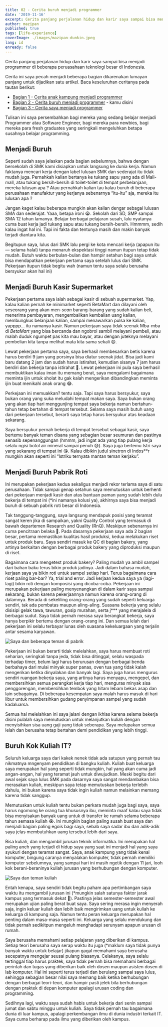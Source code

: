 ```yaml
---
title: 02 - Cerita buruh menjadi programmer
date: '2019-11-16'
excerpt: Cerita panjang perjalanan hidup dan karir saya sampai bisa menjadi programmer di beberapa peruasahaan teknologi besar di Indonesia
author: mazipan
published: true
tags: [life-experience]
coverImage: ./images/mazipan-dunkin.jpeg
lang: id
enready: false
---
```


Cerita panjang perjalanan hidup dan karir saya sampai bisa menjadi programmer di beberapa peruasahaan teknologi besar di Indonesia.

Cerita ini saya pecah menjadi beberapa bagian dikarenakan lumayan panjang untuk dijadikan satu artikel. Baca keseluruhan ceritanya pada tautan berikut:

- [Bagian 1 - Cerita anak kampung menjadi programmer](/cerita-anak-kampung-menjadi-programmer)
- [Bagian 2 - Cerita buruh menjadi programmer](/cerita-buruh-menjadi-programmer) - kamu disini
- [Bagian 3 - Cerita saya menjadi programmer](/cerita-saya-menjadi-programmer)

Tulisan ini saya persembahkan bagi mereka yang sedang belajar menjadi Programmer atau Software Engineer, bagi mereka para newbies, bagi mereka para fresh graduates yang seringkali mengeluhkan betapa susahnya belajar programming.

## Menjadi Buruh

Seperti sudah saya jelaskan pada bagian sebelumnya, bahwa dengan bersekolah di SMK kami disiapkan untuk langsung ke dunia kerja. Namun faktanya mencari kerja dengan label lulusan SMK dan sederajat itu tidak mudah juga. Pernahkah kalian bertanya ke tukang sapu yang ada di Mall-mall, atau tukang bersih-bersih di toilet-toilet di tempat perbelanjaan, mereka lulusan apa ? Atau pernahkah kalian tau kalau buruh di beberapa perusahaan manufaktur yang kerjanya sebenarnya “itu-itu” aja, mereka itu lulusan apa ?

Jangan kaget kalau beberapa mungkin akan kalian dengar sebagai lulusan SMA dan sederajat. Yaaa, betapa ironi 😭. Sekolah dari SD, SMP sampai SMA 12 tahun lamanya. Belajar berbagai pelajaran susah, lalu nyatanya cuma buat kerja jadi tukang sapu atau tukang bersih-bersih. Hmmmm, sedih kalau ingat hal ini. Tapi ini fakta dan tentunya masih dan makin banyak terjadi diantara kita.

Begitupun saya, lulus dari SMK lalu pergi ke kota mencari kerja (apapun itu — selama halal) tanpa menaruh ekspektasi tinggi namun itupun tetap tidak mudah. Butuh waktu berbulan-bulan dan hampir setahun bagi saya untuk bisa mendapatkan pekerjaan pertama saya setelah lulus dari SMK. Pekerjaan itupun tidak begitu wah (namun tentu saya selalu berusaha bersyukur akan hal ini)

## Menjadi Buruh Kasir Supermarket

Pekerjaan pertama saya ialah sebagai kasir di sebuah supermarket. Yap, kalau kalian pernah ke minimarket seperti BetaMart dan dilayani oleh seseorang yang akan men-_scan_ barang-barang yang sudah kalian beli, menerima pembayaran, mengembalikan kembalian uang kalian, membungkus belanjaan kalian, sampai menawarkan pulsa ke kalian, yapppp… itu namanya kasir. Namun pekerjaan saya tidak seenak Mba-mba di _BetaMart_ yang bisa bercanda dan ngobrol sambil melayani pembeli, atau malah duduk ngumpet pas kita mau bayar, atau dengan juteknya melayani pembelian kita tanpa melihat mata kita sama sekali 😩.

Lewat pekerjaan pertama saya, saya berhasil membesarkan betis karena harus berdiri 9 jam yang porsinya bisa diatur seenak jidat. Bisa jadi kami baru datang 2 jam dan sudah harus istirahat, kemudian sisanya 7 jam harus berdiri dan bekerja tanpa istirahat 🤒. Lewat pekerjaan ini pula saya berhasil membuktikan kalau iman itu memang berat, saya mengalami bagaimana meminta ijin untuk sholat itu gak kalah mengerikan dibandingkan meminta ijin buat menikahi anak orang 😂.

Perkejaan ini memuakkan? tentu saja. Tapi saya harus bersyukur, saya bukan orang yang suka meludahi tempat makan saya. Saya bukan orang yang akan tiap hari menggunjing tempat saya bekerja namun bertahun-tahun tetap bertahan di tempat tersebut. Selama saya masih butuh uang dari pekerjaan tersebut, berarti saya tetap harus bersyukur atas keadaan sekarang.

Saya bersyukur pernah bekerja di tempat tersebut sebagai kasir, saya bertemu banyak teman disana yang sebagian besar seumuran dan pastinya senasib sepenanggungan (hmmm, jadi ingat ada yang tiap pulang kerja selalu ngisi botol air mineral sampai penuh 😅). Saya juga bertemu Istri saya yang sekarang di tempat ini 😘. Kalau dibikin judul sinetron di Indos\*\*r mungkin akan seperti ini “Istriku ternyata mantan teman kerjaku”.

## Menjadi Buruh Pabrik Roti

Ini merupakan pekerjaan kedua sekaligus menjadi rekor terlama saya di satu perusahaan. Tidak sampai genap setahun saya memutuskan untuk berhenti dari pekerjaan menjadi kasir dan atas bantuan paman yang sudah lebih dulu bekerja di tempat ini (\*ini namanya kolusi ya), akhirnya saya bisa menjadi buruh di sebuah pabrik roti besar di Indonesia.

Tak tanggung-tanggung, saya langsung mendapuk posisi yang teramat sangat keren jika di sampaikan, yakni Quality Control yang termasuk di bawah departemen Research and Quality (RnQ). Meskipun sebenarnya ini cuma pencitraan belaka 🤗. Pada dasarnya pekerjaan saya ada 2 bagian besar, pertama memastikan kualitas hasil produksi, kedua melakukan riset untuk produk baru. Saya sendiri masuk ke QC di bagian bakery, yang artinya berkaitan dengan berbagai produk bakery yang diproduksi maupun di riset.

Bagaimana cara mengetest produk bakery? Paling mudah ya ambil sampel dari bahan baku terus bikin produk jadinya. Jadi dalam bahasa mudah, kerjaan saya ya bikin roti untuk sampel setiap hari. Terus bagaimana cara riset paling bar-bar? Ya, trial and error. Jadi kerjaan kedua saya ya (lagi-lagi) bikin roti dengan komposisi yang dicoba-coba.
Pekerjaan ini merupakan pekerjaan paling menyenangkan di dalam karir saya sampai sekarang, bukan karena pekerjaannya namun karena orang-orang di dalamnya. Berada di sekeliling orang-orang yang sudah seperti keluarga sendiri, tak ada pembatas maupun aling-aling. Suasana bekerja yang selalu disisipi gelak tawa, tawuran, gosip murahan, serta j\*\*\* yang merajalela di berbagai sudut. Saya tidak pernah merasa saya berangkat bekerja, saya hanya berpikir bertemu dengan orang-orang ini. Dan semua lelah dari pekerjaan ini selalu terbayar lunas oleh suasana kekeluargaan yang terjalin antar sesama karyawan.

![Saya dan beberapa teman di pabrik](images/mazipan-dunkin.jpeg)

Pekerjaan ini bukan berarti tidak melelahkan, saya harus membuat roti seharian, seringkali tanpa jeda, tidak bisa ditinggal, selalu waspada terhadap timer, belum lagi harus berurusan dengan berbagai benda berbahaya dari mulai minyak super panas, oven tua yang tidak kalah mengerikan ketika dinyalakan dan banyak lagi. Saya juga harus mengurus sendiri ruangan bekerja saya, yang artinya harus menyapu, mengepel, dan membersihkan semua perangkat kerja tiap hari, menguras minyak sisa penggorengan, membersihkan tembok yang hitam lebam bekas asap dan lain sebagainya. Di beberapa kesempatan saya malah harus masuk di hari libur untuk membersihkan gudang penyimpanan sampel yang sudah kadaluarsa.

Semua hal melelahkan ini saya jalani dengan ikhlas karena selama bekerja disini pulalah saya memutuskan untuk melanjutkan kuliah dengan menyisihkan sisa uang gaji yang tidak seberapa. Saya melupakan semua lelah dan berusaha tetap bertahan demi pendidikan yang lebih tinggi.

## Buruh Kok Kuliah IT?

Seluruh keluarga saya dari kakek nenek tidak ada satupun yang pernah tau nikmatnya mngenyam pendidikan di bangku kuliah. Kuliah buat keluarga saya merupakan hal yang seperti tidak mungkin, hal yang akan cuma jadi angan-angan, hal yang teramat jauh untuk diwujudkan. Meski begitu dari awal sejak saya lulus SMK pada dasarnya saya sangat mendambakan bisa merasakan kuliah, meskipun saya tetap memutuskan bekerja terlebih dahulu, ini bukan karena saya tidak ingin kuliah namun melainkan memang karena tidak sanggup.

Memutuskan untuk kuliah tentu bukan perkara mudah juga bagi saya, saya harus ngomong ke orang tua khususnya ibu, meminta maaf kalau saya tidak bisa menyisakan banyak uang untuk di transfer ke rumah selama beberapa tahun semasa kuliah 😭. Ini mungkin bagian paling susah buat saya dan menjadi bagian paling egois bagi saya, sebab saya sadar ibu dan adik-adik saya jelas membutuhkan uang tersebut lebih dari saya.

Bisa kuliah, dan mengambil jurusan teknik informatika. Ini merupakan hal paling aneh yang terjadi di hidup saya yang saat ini menjadi hal yang saya syukuri dengan teramat sangat. Saya, anak kampung yang tidak kenal komputer, bingung caranya menyalakan komputer, tidak pernah memiliki komputer sebelumnya, yang sampai hari ini masih ngetik dengan 11 jari,
looh kok berani-beraninya kuliah jurusan yang berhubungan dengan komputer.

![Saya dan teman kuliah](images/mazipan-kuliah.jpeg)

Entah kenapa, saya sendiri tidak begitu paham apa pertimbangan saya waktu itu mengambil jurusan ini (\*mungkin salah satunya faktor jarak kampus yang termasuk dekat 🤔). Pastinya jelas semester-semester awal merupakan ujian paling berat buat saya. Saya sering merasa ingin menyerah saja, ingin keluar kuliah dan lebih baik mengirimkan uang untuk kuliah ke keluarga di kampung saja. Namun tentu peran keluarga merupakan hal penting dalam masa-masa seperti ini. Keluarga yang selalu mendukung dan tidak pernah sedikitpun mengeluh menghadapi serunyam apapun urusan di rumah.

Saya berusaha memahami setiap pelajaran yang diberikan di kampus. Setiap teori berusaha saya serap waktu itu juga (\*maklum saya tidak punya banyak waktu untuk belajar) jikapun gagal memahami saya berusaha secepatnya mengejar seusai pulang biasanya. Celakanya, saya selalu tertinggal tiap harus praktek, saya tidak pernah bisa memahami berbagai perintah dan tugas yang diberikan baik oleh dosen maupun asisten dosen di lab komputer. Hal ini seperti terus terjadi dan berulang sampai saya lulus, sehingga sebagian besar nilai saya memang baik ketika berhubungan dengan berbagai teori-teori, dan hampir pasti jelek bila berhubungan dengan praktek di depan komputer apalagi urusan coding dan programming.

Sedihnya lagi, waktu saya sudah habis untuk bekerja dari senin sampai jumat dan sabtu minggu untuk kuliah. Saya tidak pernah tau bagaimana dunia di luar kampus, apalagi perkembangan ilmu di dunia industri terkait IT. Saya cuma berharap pada ilmu yang diberikan oleh kampus.
